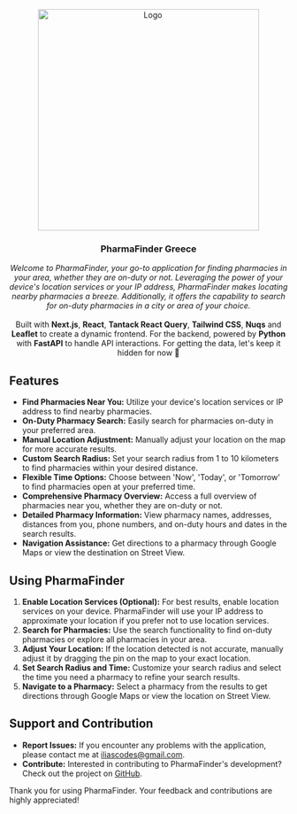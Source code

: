 <div align="center">
  <a href="https://github.com/eliac7/pharmafinder-greece">
    <img src="https://i.imgur.com/uZnMRZ4.jpeg" alt="Logo" width="400">
  </a>

<h3 align="center">PharmaFinder Greece</h3>

  <p align="center">
    <i>Welcome to PharmaFinder, your go-to application for finding pharmacies in your area, whether they are on-duty or not. Leveraging the power of your device's location services or your IP address, PharmaFinder makes locating nearby pharmacies a breeze. Additionally, it offers the capability to search for on-duty pharmacies in a city or area of your choice. </i>     
    <br/>
    <br/>
  Built with <b>Next.js</b>, <b>React</b>, <b>Tantack React Query</b>, <b>Tailwind CSS</b>, <b>Nuqs</b> and <b>Leaflet</b> to create a dynamic frontend. For the backend, powered by <b>Python</b> with <b>FastAPI</b> to handle API interactions. For getting the data, let's keep it hidden for now 🫢

  </p>
</div>

## Features

- **Find Pharmacies Near You:** Utilize your device's location services or IP address to find nearby pharmacies.
- **On-Duty Pharmacy Search:** Easily search for pharmacies on-duty in your preferred area.
- **Manual Location Adjustment:** Manually adjust your location on the map for more accurate results.
- **Custom Search Radius:** Set your search radius from 1 to 10 kilometers to find pharmacies within your desired distance.
- **Flexible Time Options:** Choose between 'Now', 'Today', or 'Tomorrow' to find pharmacies open at your preferred time.
- **Comprehensive Pharmacy Overview:** Access a full overview of pharmacies near you, whether they are on-duty or not.
- **Detailed Pharmacy Information:** View pharmacy names, addresses, distances from you, phone numbers, and on-duty hours and dates in the search results.
- **Navigation Assistance:** Get directions to a pharmacy through Google Maps or view the destination on Street View.

## Using PharmaFinder

1. **Enable Location Services (Optional):** For best results, enable location services on your device. PharmaFinder will use your IP address to approximate your location if you prefer not to use location services.
2. **Search for Pharmacies:** Use the search functionality to find on-duty pharmacies or explore all pharmacies in your area.
3. **Adjust Your Location:** If the location detected is not accurate, manually adjust it by dragging the pin on the map to your exact location.
4. **Set Search Radius and Time:** Customize your search radius and select the time you need a pharmacy to refine your search results.
5. **Navigate to a Pharmacy:** Select a pharmacy from the results to get directions through Google Maps or view the location on Street View.

## Support and Contribution

- **Report Issues:** If you encounter any problems with the application, please contact me at [iliascodes@gmail.com](mailto:iliascodes@gmail.com).
- **Contribute:** Interested in contributing to PharmaFinder's development? Check out the project on [GitHub](https://github.com/eliac7/pharmafinder-greece).

Thank you for using PharmaFinder. Your feedback and contributions are highly appreciated!
